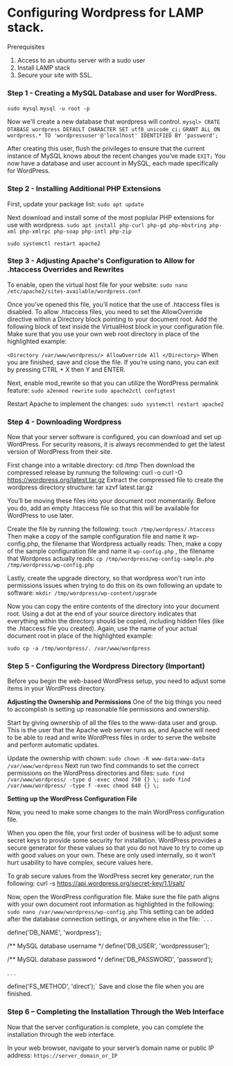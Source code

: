 # Configuring Wordpress for LAMP stack.

Prerequisites
1) Access to an ubuntu server with a sudo user
2) Install LAMP stack 
3) Secure your site with SSL.

### Step 1 - Creating a MySQL Database and user for WordPress.
`sudo mysql`
`mysql -u root -p`

Now we'll create a new database that wordpress will control.
`mysql> CRATE DTABASE wordpress DEFAULT CHARACTER SET utf8_unicode_ci;`
`GRANT ALL ON wordpress.* TO 'wordpressuser'@'localhost' IDENTIFIED BY 'password';`

After creating this user, flush the privileges to ensure that the current instance of MySQL knows about the recent changes you’ve made
`EXIT;`
You now have a database and user account in MySQL, each made specifically for WordPress.

### Step 2 - Installing Additional PHP Extensions
First, update your package list:
`sudo apt update`

Next download and install some of the most poplular PHP extensions for use with wordpress.
`sudo apt install php-curl php-gd php-mbstring php-xml php-xmlrpc php-soap php-intl php-zip`

`sudo systemctl restart apache2`

### Step 3 - Adjusting Apache's Configuration to Allow for .htaccess Overrides and Rewrites 

To enable, open the virtual host file for your website:
`sudo nano /etc/apache2/sites-available/wordpress.conf`

Once you’ve opened this file, you’ll notice that the use of .htaccess files is disabled. To allow .htaccess files, you need to set the AllowOverride directive within a Directory block pointing to your document root. Add the following block of text inside the VirtualHost block in your configuration file. Make sure that you use your own web root directory in place of the highlighted example:


`<Directory /var/www/wordpress/>
	   AllowOverride All
</Directory>`
When you are finished, save and close the file. If you’re using nano, you can exit by pressing CTRL + X then Y and ENTER.

Next, enable mod_rewrite so that you can utilize the WordPress permalink feature:
`sudo a2enmod rewrite`
`sudo apache2ctl configtest`

Restart Apache to implement the changes:
`sudo systemctl restart apache2`

### Step 4 - Downloading Wordpress
Now that your server software is configured, you can download and set up WordPress. For security reasons, it is always recommended to get the latest version of WordPress from their site.

First change into a writable directory:
cd /tmp
Then download the compressed release by runnung the following: 
curl -o curl -O https://wordpress.org/latest.tar.gz
Extract the compressed file to create the wordpress directory structure:
tar xzvf latest.tar.gz

You’ll be moving these files into your document root momentarily. Before you do, add an empty .htaccess file so that this will be available for WordPress to use later.

Create the file by running the following:
`touch /tmp/wordpress/.htaccess`
Then make a copy of the sample configuration file and name it wp-config.php, the filename that Wordpress actually reads:
Then, make a copy of the sample configuration file and name it `wp-config.php` , the filename that Wordpress actually reads:
`cp /tmp/wordpress/wp-config-sample.php /tmp/wordpress/wp-config.php` 

Lastly, create the upgrade directory, so that wordpress won't run into permissions issues when trying to do this on its own following an update to software:
`mkdir /tmp/wordpress/wp-content/upgrade`

Now you can copy the entire contents of the directory into your document root. Using a dot at the end of your source directory indicates that everything within the directory should be copied, including hidden files (like the .htaccess file you created). Again, use the name of your actual document root in place of the highlighted example:

`sudo cp -a /tmp/wordpress/. /var/www/wordpress`

### Step 5 - Configuring the Wordpress Directory (**Important**)
Before you begin the web-based WordPress setup, you need to adjust some items in your WordPress directory.

**Adjusting the Ownership and Permissions**
One of the big things you need to accomplish is setting up reasonable file permissions and ownership.

Start by giving ownership of all the files to the www-data user and group. This is the user that the Apache web server runs as, and Apache will need to be able to read and write WordPress files in order to serve the website and perform automatic updates.

Update the ownership with chown:
`sudo chown -R www-data:www-data /var/www/wordpress`
Next run two find commands to set the correct permissions on the WordPress directories and files:
`sudo find /var/www/wordpress/ -type d -exec chmod 750 {} \;
sudo find /var/www/wordpress/ -type f -exec chmod 640 {} \;`

**Setting up the WordPress Configuration File**

Now, you need to make some changes to the main WordPress configuration file.

When you open the file, your first order of business will be to adjust some secret keys to provide some security for installation. WordPress provides a secure generator for these values so that you do not have to try to come up with good values on your own. These are only used internally, so it won’t hurt usability to have complex, secure values here.

To grab secure values from the WordPress secret key generator, run the following:
curl -s https://api.wordpress.org/secret-key/1.1/salt/

Now, open the WordPress configuration file. Make sure the file path aligns with your own document root information as highlighted in the following:
`sudo nano /var/www/wordpress/wp-config.php`
This setting can be added after the database connection settings, or anywhere else in the file:
`. . .

define('DB_NAME', 'wordpress');

/** MySQL database username */
define('DB_USER', 'wordpressuser');

/** MySQL database password */
define('DB_PASSWORD', 'password');

. . .

define('FS_METHOD', 'direct');`
Save and close the file when you are finished.

### Step 6 – Completing the Installation Through the Web Interface
Now that the server configuration is complete, you can complete the installation through the web interface.

In your web browser, navigate to your server’s domain name or public IP address:
`https://server_domain_or_IP`
